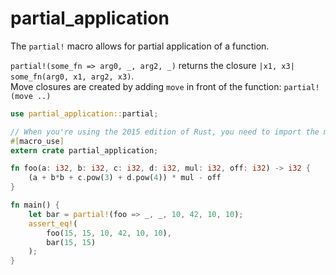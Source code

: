 # partial_application
The `partial!` macro allows for partial application of a function.  

`partial!(some_fn => arg0, _, arg2, _)` returns the closure `|x1, x3| some_fn(arg0, x1, arg2, x3)`.  
Move closures are created by adding `move` in front of the function: `partial!(move ..)`

```rust
use partial_application::partial;

// When you're using the 2015 edition of Rust, you need to import the macro like this
#[macro_use]
extern crate partial_application;

fn foo(a: i32, b: i32, c: i32, d: i32, mul: i32, off: i32) -> i32 {
    (a + b*b + c.pow(3) + d.pow(4)) * mul - off
}

fn main() {
    let bar = partial!(foo => _, _, 10, 42, 10, 10);
    assert_eq!(
        foo(15, 15, 10, 42, 10, 10),
        bar(15, 15)
    );
}
```
